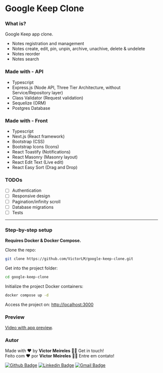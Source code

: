 # Google Keep Clone

### What is?

Google Keep app clone.

* Notes registration and management
* Notes create, edit, pin, unpin, archive, unachive, delete & undelete
* Notes reorder
* Notes search

### Made with - API
* Typescript
* Express.js (Node API, Three Tier Architecture, without Service/Repository layer)
* Class Validator (Request validation)
* Sequelize (ORM)
* Postgres Database

### Made with - Front
* Typescript
* Next.js (React framework)
* Bootstrap (CSS)
* Bootstrap Icons (Icons)
* React Toastify (Notifications)
* React Masonry (Masonry layout)
* React Edit Text (Live edit)
* React Easy Sort (Drag and Drop)

### TODOs
- [ ] Authentication
- [ ] Responsive design
- [ ] Pagination/infinity scroll
- [ ] Database migrations
- [ ] Tests

________________________________________________

### Step-by-step setup

**Requires Docker & Docker Compose.**

Clone the repo:
```sh
git clone https://github.com/VictorLM/google-keep-clone.git
```

Get into the project folder:
```sh
cd google-keep-clone
```

Initialize the project Docker containers:
```sh
docker compose up -d
```

Access the project on:
[http://localhost:3000](http://localhost:3000)

### Preview

[Video with app preview](https://i.imgur.com/s1GuQcU.gif).

### Autor

<p>
  Made with ❤️ by <b>Victor Meireles</b> 👋🏽 Get in touch!
  <br/>
  Feito com ❤️ por <b>Victor Meireles</b> 👋🏽 Entre em contato!
</p>

[![Github Badge](https://img.shields.io/badge/-Github-000?style=flat-square&logo=Github&logoColor=white&link=https://github.com/VictorLM)](https://github.com/VictorLM)
[![Linkedin Badge](https://img.shields.io/badge/-LinkedIn-blue?style=flat-square&logo=Linkedin&logoColor=white&link=https://www.linkedin.com/in/victorlucasmeireles/)](https://www.linkedin.com/in/victorlucasmeireles/)
[![Gmail Badge](https://img.shields.io/badge/-Email-c14438?style=flat-square&logo=Gmail&logoColor=white&link=mailto:victor.meireles.dev@gmail.com)](mailto:victor.meireles.dev@gmail.com)